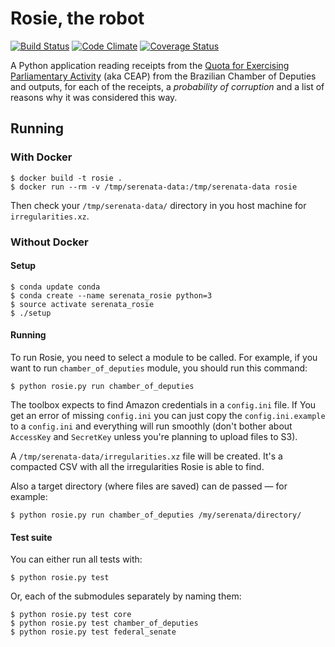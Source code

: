 # Rosie, the robot

[![Build Status](https://travis-ci.org/datasciencebr/rosie.svg?branch=master)](https://travis-ci.org/datasciencebr/rosie)
[![Code Climate](https://codeclimate.com/github/datasciencebr/rosie/badges/gpa.svg)](https://codeclimate.com/github/datasciencebr/rosie)
[![Coverage Status](https://coveralls.io/repos/github/datasciencebr/rosie/badge.svg?branch=master)](https://coveralls.io/github/datasciencebr/rosie?branch=master)

A Python application reading receipts from the [Quota for Exercising Parliamentary Activity](https://github.com/datasciencebr/serenata-de-amor/blob/master/CONTRIBUTING.md#more-about-the-quota-for-exercising-parliamentary-activity-ceap) (aka CEAP) from the Brazilian Chamber of Deputies and outputs, for each of the receipts, a _probability of corruption_ and a list of reasons why it was considered this way.

## Running

### With Docker

```console
$ docker build -t rosie .
$ docker run --rm -v /tmp/serenata-data:/tmp/serenata-data rosie

```

Then check your `/tmp/serenata-data/` directory in you host machine for `irregularities.xz`.

### Without Docker

#### Setup

```console
$ conda update conda
$ conda create --name serenata_rosie python=3
$ source activate serenata_rosie
$ ./setup
```

#### Running

To run Rosie, you need to select a module to be called.
For example, if you want to run `chamber_of_deputies` module, you should run this command:

```console
$ python rosie.py run chamber_of_deputies
```

The toolbox expects to find Amazon credentials in a `config.ini` file. If You get an error of missing `config.ini` you can just copy the `config.ini.example` to a `config.ini` and everything will run smoothly (don't bother about `AccessKey` and `SecretKey` unless you're planning to upload files to S3).

A `/tmp/serenata-data/irregularities.xz` file will be created. It's a compacted CSV with all the irregularities Rosie is able to find.

Also a target directory (where files are saved) can de passed — for example:

```console
$ python rosie.py run chamber_of_deputies /my/serenata/directory/
```

#### Test suite

You can either run all tests with:
```console
$ python rosie.py test
```

Or, each of the submodules separately by naming them:
```console
$ python rosie.py test core
$ python rosie.py test chamber_of_deputies
$ python rosie.py test federal_senate
```
